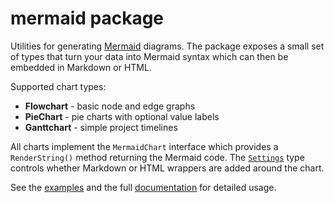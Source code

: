 # mermaid package

Utilities for generating [Mermaid](https://mermaid.js.org) diagrams.
The package exposes a small set of types that turn your data into
Mermaid syntax which can then be embedded in Markdown or HTML.

Supported chart types:

- **Flowchart** - basic node and edge graphs
- **PieChart**  - pie charts with optional value labels
- **Ganttchart** - simple project timelines

All charts implement the `MermaidChart` interface which provides a
`RenderString()` method returning the Mermaid code. The [`Settings`](settings.go)
type controls whether Markdown or HTML wrappers are added around the chart.

See the [examples](../examples/basic_usage.go) and the full
[documentation](../DOCUMENTATION.md#mermaid-format) for detailed usage.
